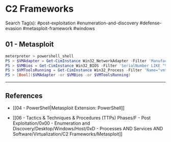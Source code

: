 # C2 Frameworks

Search Tag(s): #post-exploitation #enumeration-and-discovery #defense-evasion #metasploit-framework #windows

## 01 - Metasploit

```powershell
meterpreter > powershell_shell
PS > $VMAdapter = Get-CimInstance Win32_NetworkAdapter -Filter 'Manufacturer LIKE "%VMware%" OR Name LIKE "%VMWare%"'
PS > $VMBios = Get-CimInstance Win32_BIOS -Filter 'SerialNumber LIKE "%VMWare%"'
PS > $VMToolsRunning = Get-CimInstance Win32_Process -Filter 'Name="vmtoolsd.exe"'
PS > [Bool]($VMAdapter -or $VMBios -or $VMToolsRunning)
```

---
## References

- [[04 - PowerShell|Metasploit Extension: PowerShell]]

- [[06 - Tactics & Techniques & Procedures (TTPs) Phases/F - Post Exploitation/0x00 - Enumeration and Discovery/Desktop/Windows/Host/0xD - Processes AND Services AND Software/Virtualization/C2 Frameworks/Metasploit]]
